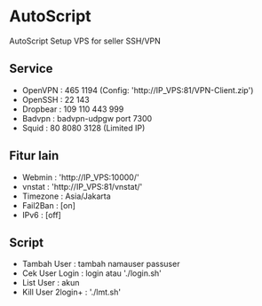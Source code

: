 AutoScript
=========
AutoScript Setup VPS for seller SSH/VPN

Service
-------
* OpenVPN  : 465 1194 (Config: 'http://IP_VPS:81/VPN-Client.zip')
* OpenSSH  : 22 143
* Dropbear : 109 110 443 999
* Badvpn   : badvpn-udpgw port 7300
* Squid    : 80 8080 3128 (Limited IP)

Fitur lain
-------
* Webmin   	: 'http://IP_VPS:10000/'
* vnstat   	: 'http://IP_VPS:81/vnstat/'
* Timezone 	: Asia/Jakarta
* Fail2Ban 	: [on]
* IPv6     	: [off]

Script
-------
* Tambah User        : tambah namauser passuser
* Cek User Login     : login atau './login.sh'
* List User          : akun
* Kill User 2login+  : './lmt.sh'
